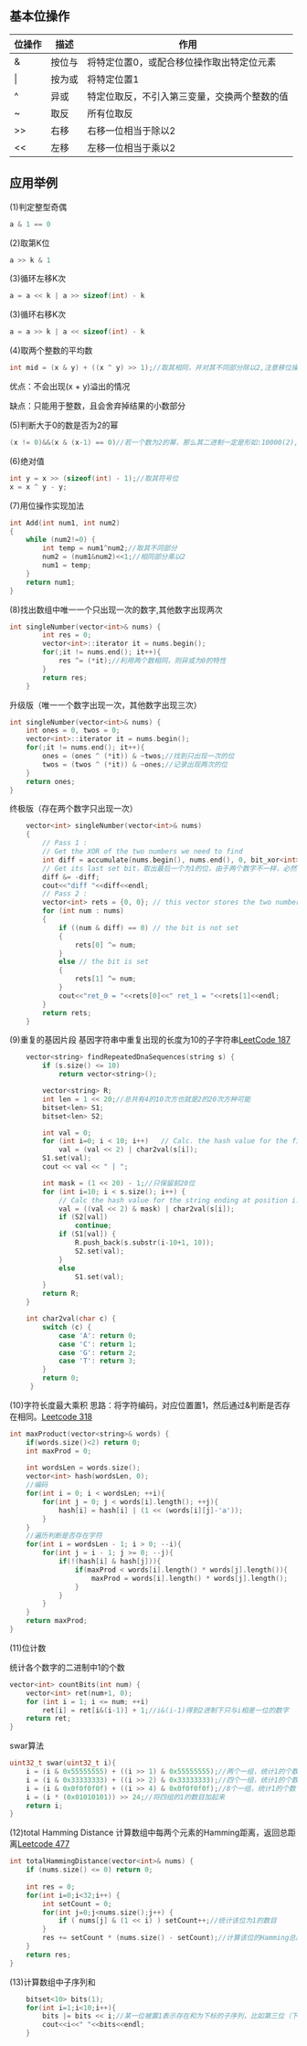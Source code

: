 ## 基本位操作
位操作  |  描述 | 作用
-------| ------- |-------------
& | 按位与 | 将特定位置0，或配合移位操作取出特定位元素
&#124;  | 按为或  | 将特定位置1
^ | 异或 | 特定位取反，不引入第三变量，交换两个整数的值
~ | 取反 | 所有位取反
>> | 右移 | 右移一位相当于除以2
<< | 左移 | 左移一位相当于乘以2

## 应用举例
(1)判定整型奇偶
``` c++
a & 1 == 0
```
(2)取第K位
``` c++
a >> k & 1 
```
(3)循环左移K次
``` c++
a = a << k | a >> sizeof(int) - k
```
(3)循环右移K次
``` c++
a = a >> k | a << sizeof(int) - k
```
(4)取两个整数的平均数
``` c++
int mid = (x & y) + ((x ^ y) >> 1);//取其相同，并对其不同部分除以2,注意移位操作优先级低于加法，括号不能去掉，该方法只能用于整数，而且会直接舍弃小数部分，适用于下标计算
```
优点：不会出现(x + y)溢出的情况

缺点：只能用于整数，且会舍弃掉结果的小数部分

(5)判断大于0的数是否为2的幂
``` c++
(x != 0)&&(x & (x-1) == 0)//若一个数为2的幂，那么其二进制一定是形如:10000(2),其减一的数一定形如:1111(2)，二者求交则为0
```
(6)绝对值
``` c++
int y = x >> (sizeof(int) - 1);//取其符号位
x = x ^ y - y;
```
(7)用位操作实现加法
```c++
int Add(int num1, int num2)
{
    while (num2!=0) {
        int temp = num1^num2;//取其不同部分
        num2 = (num1&num2)<<1;//相同部分乘以2
        num1 = temp;
    }
    return num1;
}
```
(8)找出数组中唯一一个只出现一次的数字,其他数字出现两次
```c++
int singleNumber(vector<int>& nums) {
        int res = 0;
        vector<int>::iterator it = nums.begin();
        for(;it != nums.end(); it++){
            res ^= (*it);//利用两个数相同，则异或为0的特性
        }
        return res;
    }
```
升级版（唯一一个数字出现一次，其他数字出现三次）
```c++
int singleNumber(vector<int>& nums) {
    int ones = 0, twos = 0;
    vector<int>::iterator it = nums.begin();
    for(;it != nums.end(); it++){
        ones = (ones ^ (*it)) & ~twos;//找到只出现一次的位
        twos = (twos ^ (*it)) & ~ones;//记录出现两次的位
    }
    return ones;
}
```
终极版（存在两个数字只出现一次）
```c++
    vector<int> singleNumber(vector<int>& nums) 
    {
        // Pass 1 : 
        // Get the XOR of the two numbers we need to find
        int diff = accumulate(nums.begin(), nums.end(), 0, bit_xor<int>());
        // Get its last set bit，取出最后一个为1的位，由于两个数字不一样，必然存在其中一位不同，那么只需要找出其中一位，然后按情况区分
        diff &= -diff;
        cout<<"diff "<<diff<<endl;
        // Pass 2 :
        vector<int> rets = {0, 0}; // this vector stores the two numbers we will return
        for (int num : nums)
        {
            if ((num & diff) == 0) // the bit is not set
            {
                rets[0] ^= num;
            }
            else // the bit is set
            {
                rets[1] ^= num;
            }
            cout<<"ret_0 = "<<rets[0]<<" ret_1 = "<<rets[1]<<endl;
        }
        return rets;
    }
```
(9)重复的基因片段
基因字符串中重复出现的长度为10的子字符串[LeetCode 187](https://leetcode.com/problems/repeated-dna-sequences/discuss/53952/20-ms-solution-(C%2B%2B)-with-explanation)
```c++
    vector<string> findRepeatedDnaSequences(string s) {
        if (s.size() <= 10)
            return vector<string>();

        vector<string> R;
        int len = 1 << 20;//总共有4的10次方也就是2的20次方种可能
        bitset<len> S1;
        bitset<len> S2;

        int val = 0;
        for (int i=0; i < 10; i++)   // Calc. the hash value for the first string.
            val = (val << 2) | char2val(s[i]);
        S1.set(val);
        cout << val << " | ";

        int mask = (1 << 20) - 1;//只保留前20位
        for (int i=10; i < s.size(); i++) {
            // Calc the hash value for the string ending at position i.
            val = ((val << 2) & mask) | char2val(s[i]);  
            if (S2[val])
                continue;
            if (S1[val]) {
                R.push_back(s.substr(i-10+1, 10));
                S2.set(val);
            }
            else
                S1.set(val);
        }
        return R;
    }

    int char2val(char c) {
        switch (c) {
            case 'A': return 0;
            case 'C': return 1;
            case 'G': return 2;
            case 'T': return 3;
        }
        return 0;
     }
```
(10)字符长度最大乘积
思路：将字符编码，对应位置置1，然后通过&判断是否存在相同。[Leetcode 318](https://leetcode.com/problems/maximum-product-of-word-lengths/discuss/225388/C%2B%2B-Beats-100-Simple-Bitwise-hashing-WITH-DETAILED-EXPLANATION)
```c++
int maxProduct(vector<string>& words) {
    if(words.size()<2) return 0;
    int maxProd = 0;
    
    int wordsLen = words.size();
    vector<int> hash(wordsLen, 0);
    //编码
    for(int i = 0; i < wordsLen; ++i){
        for(int j = 0; j < words[i].length(); ++j){
            hash[i] = hash[i] | (1 << (words[i][j]-'a'));
        }
    }
    //遍历判断是否存在字符
    for(int i = wordsLen - 1; i > 0; --i){
        for(int j = i - 1; j >= 0; --j){
            if(!(hash[i] & hash[j])){
                if(maxProd < words[i].length() * words[j].length()){
                    maxProd = words[i].length() * words[j].length();
                }
            }
        }
    }
    return maxProd;
}
```
(11)位计数

统计各个数字的二进制中1的个数
```c++
vector<int> countBits(int num) {
    vector<int> ret(num+1, 0);
    for (int i = 1; i <= num; ++i)
        ret[i] = ret[i&(i-1)] + 1;//i&(i-1)得到2进制下只与i相差一位的数字
    return ret;
}
```
swar算法
```c
uint32_t swar(uint32_t i){
    i = (i & 0x55555555) + ((i >> 1) & 0x55555555);//两个一组，统计1的个数
    i = (i & 0x33333333) + ((i >> 2) & 0x33333333);//四个一组，统计1的个数
    i = (i & 0x0f0f0f0f) + ((i >> 4) & 0x0f0f0f0f);//8个一组，统计1的个数
    i = (i * (0x01010101)) >> 24;//将四组的1的数目加起来
    return i;
}
```
(12)total Hamming Distance
计算数组中每两个元素的Hamming距离，返回总距离[Leetcode 477](https://leetcode.com/problems/total-hamming-distance/discuss/96250/C%2B%2B-O(n)-runtime-O(1)-space)
```c++
int totalHammingDistance(vector<int>& nums) {
    if (nums.size() <= 0) return 0;
    
    int res = 0;
    for(int i=0;i<32;i++) {
        int setCount = 0;
        for(int j=0;j<nums.size();j++) {
            if ( nums[j] & (1 << i) ) setCount++;//统计该位为1的数目
        }
        res += setCount * (nums.size() - setCount);//计算该位的Hamming总距离
    }
    return res;
}
```
(13)计算数组中子序列和
```c++
    bitset<10> bits(1);
    for(int i=1;i<10;i++){
        bits |= bits << i;//某一位被置1表示存在和为下标的子序列，比如第三位（下标为2）被置1表示存在和为2的子序列
        cout<<i<<" "<<bits<<endl;
    }
```
